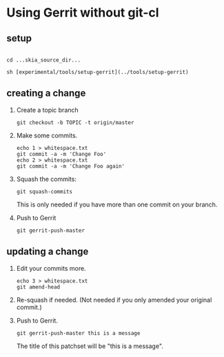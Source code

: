Using Gerrit without git-cl
===========================

setup
-----

<pre class="code"><code>
cd ...skia_source_dir...

sh [experimental/tools/setup-gerrit](../tools/setup-gerrit)
</code></pre>


creating a change
-----------------

1.  Create a topic branch

        git checkout -b TOPIC -t origin/master

2.  Make some commits.

        echo 1 > whitespace.txt
        git commit -a -m 'Change Foo'
        echo 2 > whitespace.txt
        git commit -a -m 'Change Foo again'

3.  Squash the commits:

        git squash-commits

    This is only needed if you have more than one commit on your branch.

4.  Push to Gerrit

        git gerrit-push-master


updating a change
-----------------


1.  Edit your commits more.

        echo 3 > whitespace.txt
        git amend-head

2.  Re-squash if needed.  (Not needed if you only amended your original commit.)


3.  Push to Gerrit.

        git gerrit-push-master this is a message

    The title of this patchset will be "this is a message".


